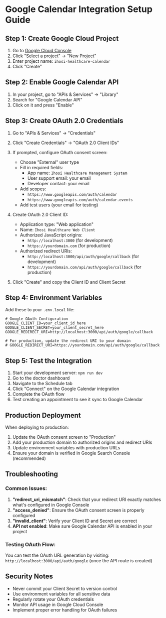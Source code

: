 # Google Calendar Integration Setup Guide

## Step 1: Create Google Cloud Project

1. Go to [Google Cloud Console](https://console.cloud.google.com/)
2. Click "Select a project" → "New Project"
3. Enter project name: `ihosi-healthcare-calendar`
4. Click "Create"

## Step 2: Enable Google Calendar API

1. In your project, go to "APIs & Services" → "Library"
2. Search for "Google Calendar API"
3. Click on it and press "Enable"

## Step 3: Create OAuth 2.0 Credentials

1. Go to "APIs & Services" → "Credentials"
2. Click "Create Credentials" → "OAuth 2.0 Client IDs"
3. If prompted, configure OAuth consent screen:
   - Choose "External" user type
   - Fill in required fields:
     - App name: `Ihosi Healthcare Management System`
     - User support email: your email
     - Developer contact: your email
   - Add scopes:
     - `https://www.googleapis.com/auth/calendar`
     - `https://www.googleapis.com/auth/calendar.events`
   - Add test users (your email for testing)

4. Create OAuth 2.0 Client ID:
   - Application type: "Web application"
   - Name: `Ihosi Healthcare Web Client`
   - Authorized JavaScript origins:
     - `http://localhost:3000` (for development)
     - `https://yourdomain.com` (for production)
   - Authorized redirect URIs:
     - `http://localhost:3000/api/auth/google/callback` (for development)
     - `https://yourdomain.com/api/auth/google/callback` (for production)

5. Click "Create" and copy the Client ID and Client Secret

## Step 4: Environment Variables

Add these to your `.env.local` file:

```env
# Google OAuth Configuration
GOOGLE_CLIENT_ID=your_client_id_here
GOOGLE_CLIENT_SECRET=your_client_secret_here
GOOGLE_REDIRECT_URI=http://localhost:3000/api/auth/google/callback

# For production, update the redirect URI to your domain
# GOOGLE_REDIRECT_URI=https://yourdomain.com/api/auth/google/callback
```

## Step 5: Test the Integration

1. Start your development server: `npm run dev`
2. Go to the doctor dashboard
3. Navigate to the Schedule tab
4. Click "Connect" on the Google Calendar integration
5. Complete the OAuth flow
6. Test creating an appointment to see it sync to Google Calendar

## Production Deployment

When deploying to production:

1. Update the OAuth consent screen to "Production"
2. Add your production domain to authorized origins and redirect URIs
3. Update environment variables with production URLs
4. Ensure your domain is verified in Google Search Console (recommended)

## Troubleshooting

### Common Issues:

1. **"redirect_uri_mismatch"**: Check that your redirect URI exactly matches what's configured in Google Console
2. **"access_denied"**: Ensure the OAuth consent screen is properly configured
3. **"invalid_client"**: Verify your Client ID and Secret are correct
4. **API not enabled**: Make sure Google Calendar API is enabled in your project

### Testing OAuth Flow:

You can test the OAuth URL generation by visiting:
`http://localhost:3000/api/auth/google` (once the API route is created)

## Security Notes

- Never commit your Client Secret to version control
- Use environment variables for all sensitive data
- Regularly rotate your OAuth credentials
- Monitor API usage in Google Cloud Console
- Implement proper error handling for OAuth failures

